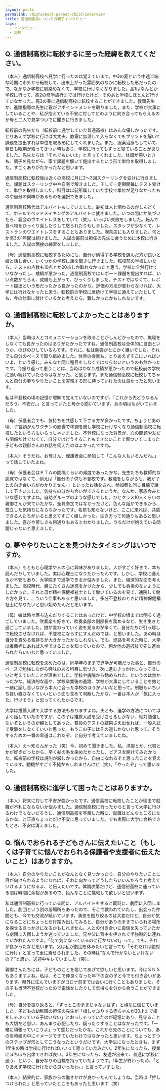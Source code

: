 ```yaml
---
layout: posts
permalink: /highschool-parent-child-interview
title: 通信制高校についての親子インタビュー
tags:
  - インタビュー
  - 高校
---
```


## Q. 通信制高校に転校するに至った経緯を教えてください。
（本人）通信制高校へ見学に行ったのは覚えています。中3の夏という中途半端な時期に市外から転校して、出来上がった雰囲気のなかに転校した形だったので、なかなか学校に馴染めなくて、学校に行けなくなりました。高1はなんとか学校に行って、高2の修学旅行までは行けたけど、そのあと学校にほとんど行けていなかった。高3の春に通信制高校に転校することができました。教頭先生か、進路指導の先生に親がアポイントメントを取りました。また、学校が大事にしていることや、私が抱えている不安に対してどのように向き合ってもらえるのか母と二人で見学ついでに聞きに行きました。

転校前の先生たち（転校前に通学していた普通高校）はみんな優しかったです。とりあえず学校に行けば大丈夫、教室に無理して入らなくてもプリントを解いて課題を提出すれば単位を取る形にしてくれました。また、服薬治療もしていて、翌日も眠剤が残ってきつい時もあり、学校に行ってもずっと寝ていることがありました。先生たちは「それでもいいよ」と言ってくれました。体調が悪いときも、調子を見ながら、家で課題を解いて提出するという形で単位を取得しました。すごくありがたかったなと思います。

通信制高校に転校後は近くの高校に月に2～3回スクーリングを受けに行きました。課題はスクーリング中や自宅で解きました。そして一定期間毎にテスト受けて、単位を取得しました。科目は以前所属していた学校で単位が足りなかったものや自分の興味があるものを選択できました。

通信制高校時代はアルバイトもしていました。最初は人と関わるのがしんどくて、ホテルでベッドメイキングのアルバイトに就きました。いつの間にか気づいたら、宴会のウエイトレスをしていて（笑）。いっぱい失敗をしました。転んで食べ物をひっくり返したりして怒られたりもしました。スタッフが少なくて、レストランのウエイトレスをすることもありました。喫茶店にも入りました。何とか高3の1年間は続けました。
入試の直前は担任の先生に会うために本校に行きました。入試の面接の練習をしました。

（母）通信制高校に転校するためにも、自分が納得する学校を選んだ方が良いと娘と話し合い、いくつかの学校に話を聞きに行きました。転校前の学校にいたら、テストの点数も10点とか20点しか取れなかったと思う。学校に全然行けていなかったし、成績が悪かった。通信制高校ではレポート課題を提出すれば、いい点数がもらえ、成績も上がって、びっくりしました。テストではなくて、レポート提出という形だったから良かったのかな。評価の方法が変わらなければ、大学には行けなかったと思う。転校前の学校に居続けて学校に通えていたとしても、今の仕事に就けているかと考えたら、難しかったかもしれないです。

## Q. 通信制高校に転校してよかったことはありますか。
（本人）当時は人とコミュニケーションを取ることがしんどかったので、無理をしなくても良かったのはありがたかったですね。通信制高校は全体的に自由というか、のびのびしているんです。それに、私は勉強がとにかく嫌いでした。それでも自分のペースで取り組めました。体育の授業も、とりあえずそこにいればいいよ、という感じ。みんなと同じ種目をしなくてはならないというのも無かったです。今振り返って思うことは、当時はかなり成績が悪かったので転校前の学校に通い続けていたら今はなかった、と感じます。また通信制高校に転校してちゃんと自分の夢ややりたいことを実現する形に持っていけたのは良かったと思います。

私は不登校の頃の記憶が曖昧で覚えていないのですが、「これから先どうなるんだろう。不安だ。」と言っていたと母から聞いています。あの頃はもがいていました。

（母）保護者会でも、気持ちを共感して下さる方が多かったです。ちょうどあの頃、子宮頸がんワクチンの影響で体調を崩し学校に行けなくなり通信制高校に転校したという方もいらっしゃいました。不登校になった背景が、心の問題や友だち関係だけでなくて、自分ではどうすることもできないことで傷ついてしまった子どもの親御さんのお話を伺えたのはよかったですね。

（本人）そうだね。お母さん、保護者会に参加して「こんな人もいるんだね。」って話していたよね。

（母）保護者会はＰＴＡの間隔くらいの頻度であったかな。先生たちも教師的な感覚ではなくて、例えば「自分の子供も不登校です。教職をしながらも、我が子との向き合い方がわかりません。」といったお話をされ、参加者と同じ目線で話して下さいました。気持ちの分かち合いができるというか。なんか、家族会みたいな感じですよね。自助グループのような感じでした。ひとクラス10人くらいの親御さんが来ていたかな。全員参加ではなかったけど。色んな話ができるから、孤立した気持ちにならなかったです。名前も知らないけど、ここに来れば、共感できる人たちがいると思えてすごく嬉しかった。生き方って何通りもあると思いました。喜びや苦しさも何通りもあるとわかりました。うちだけが抱えている問題じゃないと思えました。

## Q. 夢ややりたいことを見つけたタイミングはいつですか。
（本人）もともと心理学や人の心に興味がありました。人がすごく好きで、本も読んだりしていました。実は心理士になりたかったんです。しかし、学校に通えるか不安もあり、大学院まで進学できるか悩みました。また、経済的な面を考えました。高校時代、親にたくさん迷惑をかけたから、少しでも負担のないようにしたかった。それと母が精神保健福祉士として働いているのを見て、通院して働き方を見て、こういう仕事もあると思いました。多分不登校のときに精神保健福祉士になりたいと思い始めたんだと思います。

（母）娘は時々落ち込んだりすることはあったけど、中学校の頃までは明るく過ごしていました。吹奏楽も好きで、吹奏楽部の副部長を務めるなど、生き生きと過ごしていました。娘が変わっていく姿を見るのが辛くて、自分たちが引っ越しで転校させなければ、不登校にならずにすんだのでは、と思いました。あの時は自分を責める気持ちが大きかったかもしれない。でも、進路を考えた時に、大学は推薦枠にあれば入学できることを知っていたので、何か他の選択肢で先に進められたらいいなと思っていました。

通信制高校に転校を決めたのは、同学年のままで進学が可能だった事と、自分のペースで勉強しながら興味のある科目に気づき、次に進むきっかけになってほしいと考えていたことが理由でした。学校や病院から勧められた、というのは無かったかな。経済的な面や、学校卒業後の進路、学校が大事にしていることを娘と一緒に話し合いながら本人に合った学校のほうがいいなと思って。制服もいちいち買い直さなくていいという面も含めて判断したかな。一番は本人が「気に入った。行けそう」と思ってくれたからです。

大学は推薦入試で入学する方法もありますよね。夫とも、進学の方法についてはよく話していたのですが、この子は推薦入試を受けさせるしかない、絶対勉強しないぞというのが親としてあった。普段のテストの結果さえ出せれば、一般入試で受験をしなくていいと思った。もうこの子にはその道しかないと思って。そうするための一番の早道はこれだぞ、と自分で考えていましたね。

（本人）え～知らんかった（笑）今、初めて聞きました。私、洋服とか、化粧とかが好きだったから、早く髪の毛を染めたかったし、ピアスを開けてみたかった。転校前の学校は規則が厳しかったから、自由になれるぞと思ったことを覚えています。動機がすごく不純かもしれませんけど（笑）。「やったぞ」って思いました。

## Q. 通信制高校に進学して困ったことはありますか。
（本人）将来に対して不安が強かったです。通信高校に転校したことが理由で就職が不利にならないか悩みました。通信制高校に行ったからと言って大学に行けるわけでもないだろうし、通信制高校を卒業した時に、就職はどんなところになるかな、と正直ちょっとだけ不安に思っていました。でも実際に大学に合格できたとき、不安は消えました。

## Q. 悩んでおられる子どもさんに伝えたいこと（もしくは子育てに悩んでおられる保護者や支援者に伝えたいこと）はありますか。
（本人）自分のやりたいことがなんとなく見つかったり、自分のやりたいことに目が向けられるようになれば、それに向かってどうしたらいいんだろうと考えていけるようになるよ、と伝えたいです。体調次第だけど、通信制高校に通っている間は時間に余裕があるので、色んなことに挑戦して欲しいと思います。

私は通信制高校に行っている間に、アルバイトをすると同時に、劇団に入団しました。劇団という別の居場所もあったので、そこで救われていたし、出会った仲間とも、今でも交流が続いています。勇気を振り絞るのは大変だけど、自分が気になることにちょっとだけ踏み出してみると、自分がありのままでいられる場所を探せるきっかけになるかもしれません。人との付き合いに自信を失っていたから劇団に入団しようか迷っていました。兄や父に背中を押されて半強制的に連れていかれたんですよ。「何で気になっているのに行かないの」って。でも、それが良かったなと思います。父は私が劇団を休みたいと言っても「それだけは絶対に行け」と言って車に乗せられました。その時は“なんで行かないといけないの？”と思い、送迎中キレていました（笑）。

親御さんたちには、子どものことを信じてあげて欲しいと思います。今はＳＮＳもありますよね。私は、そこで仲良くなった年下の女の子と今でも付き合いがあります。県外に住んでいますがコロナ前までは会いに行くこともありました。その子も当時不登校だったので電話をしたりして気持ちを分かち合うことができました。

（母）自分を振り返ると、「ずっとこのままじゃないはず」と頑なに信じていました。子どもの幼稚園の担任の先生が「指しゃぶりする赤ちゃんが20才まで指をしゃぶっている子はいない」とおっしゃっていたのが記憶にあり、見守ることも大切だと思い、あんまり心配したり、疑ったりすることはなかったです。「一緒に頑張っていこうよ」って感じだったかな。これから先のことについても、あの当時娘の中にイメージできていたわけではなかったと思います。ちょっとずつのステップが形としてこうなったというだけです。大学生になったときも、まず1年生の時は学校に行ければいいって思っていたみたい。2年生になったら、授業にぼちぼち出席できれば良い。3年生になったら、友達が出来て、普通に学校に通う、という、自分なりの目標を持っていたようです。1年生が終わった時、「とりあえず学校に行けたから良かったわ。」と言っていました。

（本人）結果的に、家族からの働きかけが良かったんでしょうね。当時は「押しつけられた」と思っていたところもあったと思います（笑）

